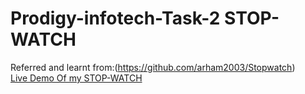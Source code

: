 # Prodigy-infotech-Task-2 STOP-WATCH<br>
Referred and learnt from:(https://github.com/arham2003/Stopwatch)<br>
[Live Demo Of my STOP-WATCH](file:///C:/Users/Maloth%20Divya/Downloads/Stopwatch-master/Prodigy-WD-Task-2/index.html)
